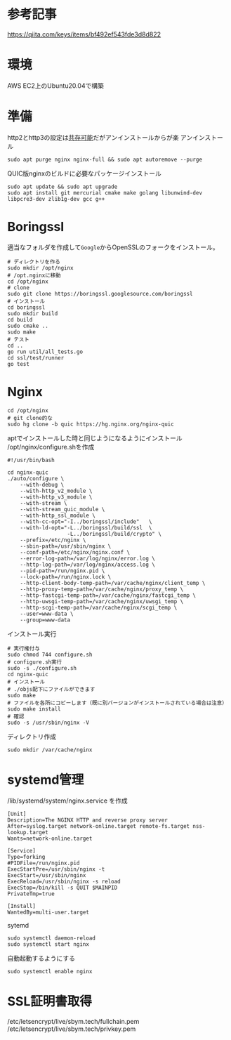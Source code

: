 # 参考記事
https://qiita.com/keys/items/bf492ef543fde3d8d822
# 環境
AWS EC2上のUbuntu20.04で構築
# 準備
http2とhttp3の設定は[共存可能](https://qiita.com/keys/items/bf492ef543fde3d8d822)だがアンインストールからが楽
アンインストール
```
sudo apt purge nginx nginx-full && sudo apt autoremove --purge
```
QUIC版nginxのビルドに必要なパッケージインストール
```
sudo apt update && sudo apt upgrade
sudo apt install git mercurial cmake make golang libunwind-dev libpcre3-dev zlib1g-dev gcc g++
```
# Boringssl
適当なフォルダを作成して`Google`からOpenSSLのフォークをインストール。
```
# ディレクトリを作る
sudo mkdir /opt/nginx
# /opt.nginxに移動
cd /opt/nginx
# clone
sudo git clone https://boringssl.googlesource.com/boringssl
# インストール
cd boringssl
sudo mkdir build
cd build
sudo cmake ..
sudo make
# テスト
cd ..
go run util/all_tests.go
cd ssl/test/runner
go test
```
# Nginx
```
cd /opt/nginx
# git clone的な
sudo hg clone -b quic https://hg.nginx.org/nginx-quic
```
aptでインストールした時と同じようになるようにインストール  
/opt/nginx/configure.shを作成
```
#!/usr/bin/bash

cd nginx-quic
./auto/configure \
    --with-debug \
    --with-http_v2_module \
    --with-http_v3_module \
    --with-stream \
    --with-stream_quic_module \
    --with-http_ssl_module \
    --with-cc-opt="-I../boringssl/include"   \
    --with-ld-opt="-L../boringssl/build/ssl  \
                   -L../boringssl/build/crypto" \
    --prefix=/etc/nginx \
    --sbin-path=/usr/sbin/nginx \
    --conf-path=/etc/nginx/nginx.conf \
    --error-log-path=/var/log/nginx/error.log \
    --http-log-path=/var/log/nginx/access.log \
    --pid-path=/run/nginx.pid \
    --lock-path=/run/nginx.lock \
    --http-client-body-temp-path=/var/cache/nginx/client_temp \
    --http-proxy-temp-path=/var/cache/nginx/proxy_temp \
    --http-fastcgi-temp-path=/var/cache/nginx/fastcgi_temp \
    --http-uwsgi-temp-path=/var/cache/nginx/uwsgi_temp \
    --http-scgi-temp-path=/var/cache/nginx/scgi_temp \
    --user=www-data \
    --group=www-data
```
インストール実行
```
# 実行権付与
sudo chmod 744 configure.sh
# configure.sh実行
sudo -s ./configure.sh
cd nginx-quic
# インストール
# ./objs配下にファイルができます
sudo make
# ファイルを各所にコピーします（既に別バージョンがインストールされている場合は注意）
sudo make install
# 確認
sudo -s /usr/sbin/nginx -V
```
ディレクトリ作成
```
sudo mkdir /var/cache/nginx
```
# systemd管理
/lib/systemd/system/nginx.service を作成
```
[Unit]
Description=The NGINX HTTP and reverse proxy server
After=syslog.target network-online.target remote-fs.target nss-lookup.target
Wants=network-online.target

[Service]
Type=forking
#PIDFile=/run/nginx.pid
ExecStartPre=/usr/sbin/nginx -t
ExecStart=/usr/sbin/nginx
ExecReload=/usr/sbin/nginx -s reload
ExecStop=/bin/kill -s QUIT $MAINPID
PrivateTmp=true

[Install]
WantedBy=multi-user.target
```
sytemd
```
sudo systemctl daemon-reload
sudo systemctl start nginx
```
自動起動するようにする
```
sudo systemctl enable nginx
```
# SSL証明書取得

/etc/letsencrypt/live/sbym.tech/fullchain.pem
/etc/letsencrypt/live/sbym.tech/privkey.pem